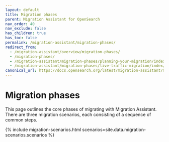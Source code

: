 ```yaml
---
layout: default
title: Migration phases
parent: Migration Assistant for OpenSearch
nav_order: 40
nav_exclude: false
has_children: true
has_toc: false
permalink: /migration-assistant/migration-phases/
redirect_from:
  - /migration-assistant/overview/migration-phases/
  - /migration-phases/
  - /migration-assistant/migration-phases/planning-your-migration/index/
  - /migration-assistant/migration-phases/live-traffic-migration/index/
canonical_url: https://docs.opensearch.org/latest/migration-assistant/migration-phases/
---
```


# Migration phases

This page outlines the core phases of migrating with Migration Assistant. There are three migration scenarios, each consisting of a sequence of common steps.

{% include migration-scenarios.html scenarios=site.data.migration-scenarios.scenarios %}
